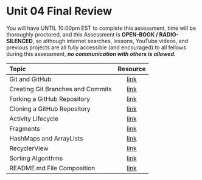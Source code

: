 # Unit 04 Final Review

You will have UNTIL 10:00pm EST to complete this assessment, time will be thoroughly proctored, and this Assessment is **OPEN-BOOK / RADIO-SILENCED**, so although internet searches, lessons, YouTube videos, and previous projects are all fully accessible (and encouraged) to all fellows during this assessment, ***no communication with others is allowed.***

|Topic|Resource|
|:-|:-:|
|Git and GitHub|[link](https://try.github.io/levels/1/challenges/1)|
|Creating Git Branches and Commits|[link](http://dont-be-afraid-to-commit.readthedocs.io/en/latest/git/commandlinegit.html)|
|Forking a GitHub Repository|[link](https://help.github.com/articles/fork-a-repo/)|
|Cloning a GitHub Repository|[link](https://help.github.com/articles/cloning-a-repository/)|
|Activity Lifecycle|[link](https://github.com/C4Q/AC-Android/tree/master/lessons/android-lifecycle)|
|Fragments|[link](https://github.com/C4Q/AC-Android/tree/master/lessons/android-fragments2/Fragments_Continued)|
|HashMaps and ArrayLists|[link](https://github.com/C4Q/AC-Android/blob/master/lessons/arrays-arraylists/arrays-ArrayLists-HashMaps/README.md)|
|RecyclerView|[link](https://github.com/C4Q/AC-Android/blob/master/lessons/recyclerview/review/README.md)|
|Sorting Algorithms|[link](https://github.com/C4Q/AC-Android/tree/v2/DSA/sorting)|
|README.md File Composition|[link](https://github.com/adam-p/markdown-here/wiki/Markdown-Cheatsheet)|
